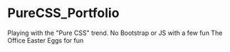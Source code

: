 # PureCSS_Portfolio
Playing with the "Pure CSS" trend. No Bootstrap or JS with a few fun The Office Easter Eggs for fun
